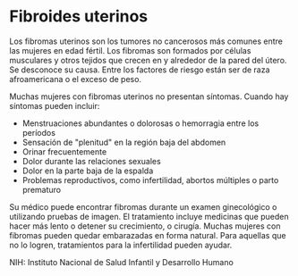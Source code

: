 Fibroides uterinos
==================


Los fibromas uterinos son los tumores no cancerosos más comunes entre las mujeres en edad fértil. Los fibromas son formados por células musculares y otros tejidos que crecen en y alrededor de la pared del útero. Se desconoce su causa. Entre los factores de riesgo están ser de raza afroamericana o el exceso de peso.


Muchas mujeres con fibromas uterinos no presentan síntomas. Cuando hay síntomas pueden incluir:


* Menstruaciones abundantes o dolorosas o hemorragia entre los períodos
* Sensación de "plenitud" en la región baja del abdomen
* Orinar frecuentemente
* Dolor durante las relaciones sexuales
* Dolor en la parte baja de la espalda
* Problemas reproductivos, como infertilidad, abortos múltiples o parto prematuro


Su médico puede encontrar fibromas durante un examen ginecológico o utilizando pruebas de imagen. El tratamiento incluye medicinas que pueden hacer más lento o detener su crecimiento, o cirugía. Muchas mujeres con fibromas pueden quedar embarazadas en forma natural. Para aquellas que no lo logren, tratamientos para la infertilidad pueden ayudar.


NIH: Instituto Nacional de Salud Infantil y Desarrollo Humano 


